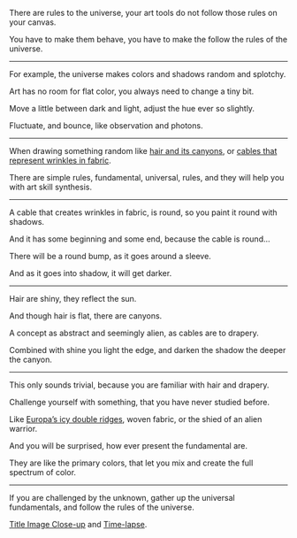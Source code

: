 There are rules to the universe,
your art tools do not follow those rules on your canvas.

You have to make them behave,
you have to make the follow the rules of the universe.

---

For example,  the universe makes
colors and shadows random and splotchy.

Art has no room for flat color,
you  always need to change a tiny bit.

Move a little between dark and light,
adjust the hue ever so slightly.

Fluctuate, and bounce,
like observation and photons.

---

When drawing something random like [hair and its canyons][0],
or [cables that represent wrinkles in fabric][1].

There are simple rules, fundamental, universal, rules,
and they will help you with art skill synthesis.

---

A cable that creates wrinkles in fabric,
is round, so you paint it round with shadows.

And it has some beginning and some end,
because the cable is round...

There will be a round bump,
as it goes around a sleeve.

And as it goes into shadow,
it will get darker.

---

Hair are shiny,
they reflect the sun.

And though hair is flat,
there are canyons.

A concept as abstract and seemingly alien,
as cables are to drapery.

Combined with shine you light the edge,
and darken the shadow the deeper the canyon.

---

This only sounds trivial,
because you are familiar with hair and drapery.

Challenge yourself with something,
that you have never studied before.

Like [Europa’s icy double ridges][2],
woven fabric, or the shied of an alien warrior.

And you will be surprised,
how ever present the fundamental are.

They are like the primary colors,
that let you mix and create the full spectrum of color.

---

If you are challenged by the unknown,
gather up the universal fundamentals, and follow the rules of the universe.

[Title Image Close-up][3] and [Time-lapse][4].

[0]: https://www.youtube.com/watch?v=39kigEnf6bY
[1]: https://www.youtube.com/watch?v=LAIR3c8Q4oE
[2]: https://www.youtube.com/watch?v=8YOmER50epo
[3]: https://www.reddit.com/user/catpea-com/comments/war7bl/hair_bear/
[4]: https://youtu.be/01DwGj1wsJk
